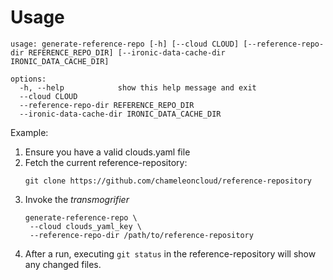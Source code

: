 # Usage

```
usage: generate-reference-repo [-h] [--cloud CLOUD] [--reference-repo-dir REFERENCE_REPO_DIR] [--ironic-data-cache-dir IRONIC_DATA_CACHE_DIR]

options:
  -h, --help            show this help message and exit
  --cloud CLOUD
  --reference-repo-dir REFERENCE_REPO_DIR
  --ironic-data-cache-dir IRONIC_DATA_CACHE_DIR
```

Example:

1. Ensure you have a valid clouds.yaml file
1. Fetch the current reference-repository:
   ```
   git clone https://github.com/chameleoncloud/reference-repository
   ```
1. Invoke the *transmogrifier*
   ```
   generate-reference-repo \
    --cloud clouds_yaml_key \
    --reference-repo-dir /path/to/reference-repository
   ```
1. After a run, executing `git status` in the reference-repository will show any changed files.